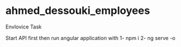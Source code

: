 # ahmed_dessouki_employees
Envlovice Task

Start API first then run angular application with 
1- npm i
2- ng serve -o
